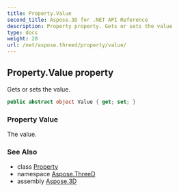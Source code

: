 ```yaml
---
title: Property.Value
second_title: Aspose.3D for .NET API Reference
description: Property property. Gets or sets the value
type: docs
weight: 20
url: /net/aspose.threed/property/value/
---
```

## Property.Value property

Gets or sets the value.

```csharp
public abstract object Value { get; set; }
```

### Property Value

The value.

### See Also

* class [Property](../)
* namespace [Aspose.ThreeD](../../property/)
* assembly [Aspose.3D](../../../)


